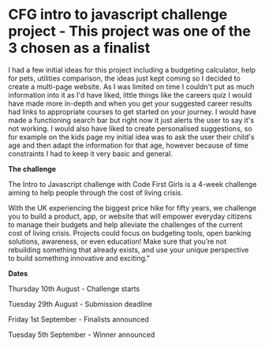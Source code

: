 # CFG intro to javascript challenge project - This project was one of the 3 chosen as a finalist

I had a few initial ideas for this project including a budgeting calculator, help for pets, utilities comparison, the ideas just kept coming so I decided to create a multi-page website.
As I was limited on time I couldn't put as much information into it as I'd have liked, little things like the careers quiz I would have made more in-depth and when you get your suggested career results had links to appropriate courses to get started on your journey. I would have made a functioning search bar but right now it just alerts the user to say it's not working. I would also have liked to create personalised suggestions, so for example on the kids page my initial idea was to ask the user their child's age and then adapt the information for that age, however because of time constraints I had to keep it very basic and general.

<b>The challenge</b>

The Intro to Javascript challenge with Code First Girls is a 4-week challenge aiming to help people through the cost of living crisis.


With the UK experiencing the biggest price hike for fifty years, we challenge you to build a product, app, or website that will empower everyday citizens to manage their budgets and help alleviate the challenges of the current cost of living crisis.
Projects could focus on budgeting tools, open banking solutions, awareness, or even education! Make sure that you’re not rebuilding something that already exists, and use your unique perspective to build something innovative and exciting."

<b>Dates</b>

Thursday 10th August - Challenge starts

Tuesday 29th August - Submission deadline

Friday 1st September - Finalists announced

Tuesday 5th September - Winner announced

